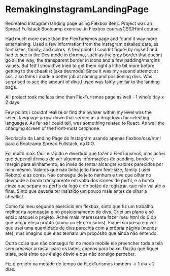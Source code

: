 # RemakingInstagramLandingPage

Recreated Instagram landing page using Flexbox itens. Project was an Spread Fullstack Bootcamp exercise, in Flexbox course/CSS/Html course.

Had much more ease than the FlexTurismos page and found it way more entertaining.
Used a few information from the instagram detailed data, as font sizes, family, and colors. 
A few points I couldnt figure by myself and had to see in the Dev mode in chrome, such as the gray border that doesnt go all the way, the transparent
border in icons and a few padding/margins values. But felt I should've tried to get them right a little bit more before getting to the cheatlist (aka
devmode)
Since it was my second attempt at css, also think I made a better job at naming and positioning divs. Was surprised to see the amount of divs I used was
fairly similar to the landing page.

All project took me less time than FlexTurismos page as well - 1 whole day x 2 days.

Few points i couldnt realize or find the awnser within my level was the select language arrow down that served as a dropdown for selecting languages.
As far as i could tell, was something related to React. As well the changing screen of the front-most cellphone.



Recriação da Landing Page do Instagram usando apenas flexbox/css/html para o Bootcamp Spread Fullstack, na DIO.

Foi muito mais fácil e rápido e divertido que fazer a FlexTurismos, mas achei que dependi demais de ver algumas informações de padding, border 
e margin para alinhamento, ao invés de tentar alcançar valores parecidos por mim mesmo.
Valores que não tinha jeito foram font-size, family ( usei Roboto) e as cores. Não consegui de jeito nenhum e tive que olhar no devmode a borda
transparente em volta dos icones de perfil, e a borda cinza que separa os perfis da logo e do botão de registrar, que não vai até o final. Sinto que
deveria ter insistido um pouco mais antes de olhar a cheatlist.

Como foi meu segundo exercício em flexbox, sinto que fiz um trabalho melhor na nomeação e no posicionamento de divs. Criei um plano e só então
ataquei o projeto. Achei mais interessante fazer meu html do 0 do que pegar ele já pronto (como no FlexTurismos). Fiquei surpreso em ver
que usei uma quantidade de divs parecida com a própria página (menos até), mas imagino que elas tenham um propósito que ainda não entendo.

Outra coisa que não consegui foi no modo mobile ele preencher toda a tela sem precisar arrastar para os lados, apenas para baixo. Razão que fiquei 
triste, pois sinto que é algo óbvio e que não consigo perceber.

Fiz o projeto na metade do tempo do FLexTurismos também -> 1 dia x 2 dias.
